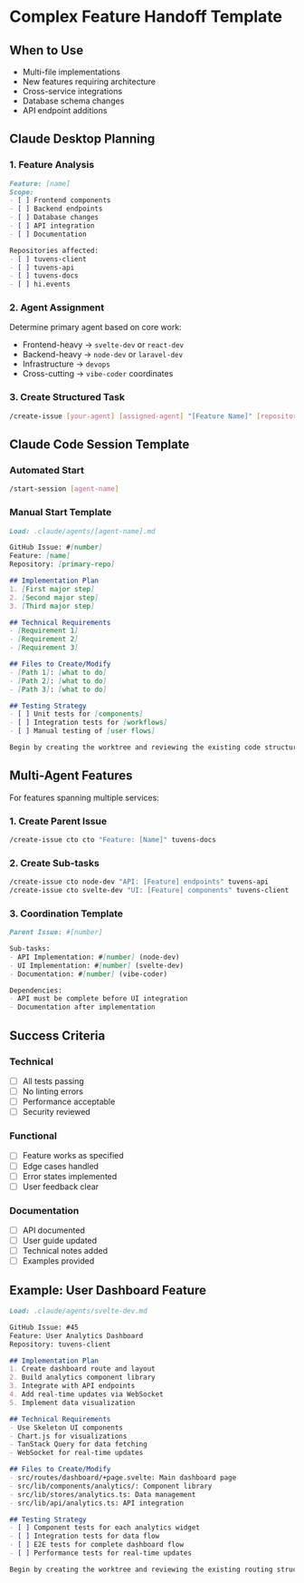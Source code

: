 # Complex Feature Handoff Template

## When to Use
- Multi-file implementations
- New features requiring architecture
- Cross-service integrations
- Database schema changes
- API endpoint additions

## Claude Desktop Planning

### 1. Feature Analysis
```markdown
Feature: [name]
Scope:
- [ ] Frontend components
- [ ] Backend endpoints
- [ ] Database changes
- [ ] API integration
- [ ] Documentation

Repositories affected:
- [ ] tuvens-client
- [ ] tuvens-api
- [ ] tuvens-docs
- [ ] hi.events
```

### 2. Agent Assignment
Determine primary agent based on core work:
- Frontend-heavy → `svelte-dev` or `react-dev`
- Backend-heavy → `node-dev` or `laravel-dev`
- Infrastructure → `devops`
- Cross-cutting → `vibe-coder` coordinates

### 3. Create Structured Task
```bash
/create-issue [your-agent] [assigned-agent] "[Feature Name]" [repository]
```

## Claude Code Session Template

### Automated Start
```bash
/start-session [agent-name]
```

### Manual Start Template
```markdown
Load: .claude/agents/[agent-name].md

GitHub Issue: #[number]
Feature: [name]
Repository: [primary-repo]

## Implementation Plan
1. [First major step]
2. [Second major step]
3. [Third major step]

## Technical Requirements
- [Requirement 1]
- [Requirement 2]
- [Requirement 3]

## Files to Create/Modify
- [Path 1]: [what to do]
- [Path 2]: [what to do]
- [Path 3]: [what to do]

## Testing Strategy
- [ ] Unit tests for [components]
- [ ] Integration tests for [workflows]
- [ ] Manual testing of [user flows]

Begin by creating the worktree and reviewing the existing code structure.
```

## Multi-Agent Features

For features spanning multiple services:

### 1. Create Parent Issue
```bash
/create-issue cto cto "Feature: [Name]" tuvens-docs
```

### 2. Create Sub-tasks
```bash
/create-issue cto node-dev "API: [Feature] endpoints" tuvens-api
/create-issue cto svelte-dev "UI: [Feature] components" tuvens-client
```

### 3. Coordination Template
```markdown
Parent Issue: #[number]

Sub-tasks:
- API Implementation: #[number] (node-dev)
- UI Implementation: #[number] (svelte-dev)
- Documentation: #[number] (vibe-coder)

Dependencies:
- API must be complete before UI integration
- Documentation after implementation
```

## Success Criteria

### Technical
- [ ] All tests passing
- [ ] No linting errors
- [ ] Performance acceptable
- [ ] Security reviewed

### Functional
- [ ] Feature works as specified
- [ ] Edge cases handled
- [ ] Error states implemented
- [ ] User feedback clear

### Documentation
- [ ] API documented
- [ ] User guide updated
- [ ] Technical notes added
- [ ] Examples provided

## Example: User Dashboard Feature

```markdown
Load: .claude/agents/svelte-dev.md

GitHub Issue: #45
Feature: User Analytics Dashboard
Repository: tuvens-client

## Implementation Plan
1. Create dashboard route and layout
2. Build analytics component library
3. Integrate with API endpoints
4. Add real-time updates via WebSocket
5. Implement data visualization

## Technical Requirements
- Use Skeleton UI components
- Chart.js for visualizations
- TanStack Query for data fetching
- WebSocket for real-time updates

## Files to Create/Modify
- src/routes/dashboard/+page.svelte: Main dashboard page
- src/lib/components/analytics/: Component library
- src/lib/stores/analytics.ts: Data management
- src/lib/api/analytics.ts: API integration

## Testing Strategy
- [ ] Component tests for each analytics widget
- [ ] Integration tests for data flow
- [ ] E2E tests for complete dashboard flow
- [ ] Performance tests for real-time updates

Begin by creating the worktree and reviewing the existing routing structure.
```